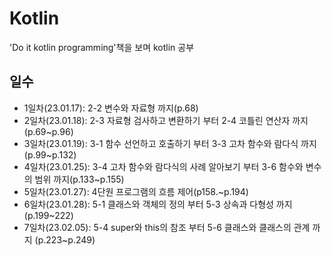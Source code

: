 # Kotlin
'Do it kotlin programming'책을 보며 kotlin 공부

 ## 일수
 - 1일차(23.01.17): 2-2 변수와 자료형 까지(p.68)
 - 2일차(23.01.18): 2-3 자료형 검사하고 변환하기 부터 2-4 코틀린 연산자 까지 (p.69~p.96)
 - 3일차(23.01.19): 3-1 함수 선언하고 호출하기 부터 3-3 고차 함수와 람다식 까지(p.99~p.132)
 - 4일차(23.01.25): 3-4 고차 함수와 람다식의 사례 알아보기 부터 3-6 함수와 변수의 범위 까지(p.133~p.155)
 - 5일차(23.01.27): 4단원 프로그램의 흐름 제어(p158.~p.194)
 - 6일차(23.01.28): 5-1 클래스와 객체의 정의 부터 5-3 상속과 다형성 까지(p.199~222)
 - 7일차(23.02.05): 5-4 super와 this의 참조 부터 5-6 클래스와 클래스의 관계 까지 (p.223~p.249)